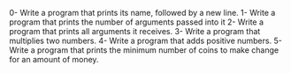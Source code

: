 0- Write a program that prints its name, followed by a new line.
1- Write a program that prints the number of arguments passed into it
2- Write a program that prints all arguments it receives.
3- Write a program that multiplies two numbers.
4- Write a program that adds positive numbers.
5- Write a program that prints the minimum number of coins to make change for an amount of money.
